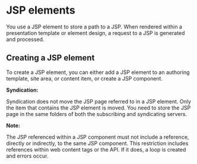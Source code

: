 # JSP elements

You use a JSP element to store a path to a JSP. When rendered within a presentation template or element design, a request to a JSP is generated and processed.

## Creating a JSP element

To create a JSP element, you can either add a JSP element to an authoring template, site area, or content item, or create a JSP component.

**Syndication:**

Syndication does not move the JSP page referred to in a JSP element. Only the item that contains the JSP element is moved. You need to store the JSP page in the same folders of both the subscribing and syndicating servers.

**Note:**

The JSP referenced within a JSP component must not include a reference, directly or indirectly, to the same JSP component. This restriction includes references within web content tags or the API. If it does, a loop is created and errors occur.


